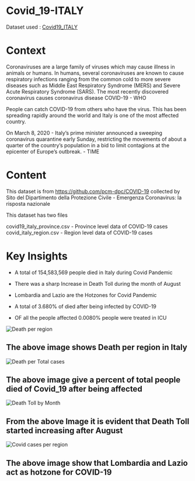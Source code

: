 # Covid_19-ITALY
Dataset used : [Covid19_ITALY](https://github.com/Raj4478/Covid_19-ITALY/files/12247614/bquxjob_ca1a4d8_189ba1a5724.1.csv)

# Context
Coronaviruses are a large family of viruses which may cause illness in animals or humans. In humans, several coronaviruses are known to cause respiratory infections ranging from the common cold to more severe diseases such as Middle East Respiratory Syndrome (MERS) and Severe Acute Respiratory Syndrome (SARS). The most recently discovered coronavirus causes coronavirus disease COVID-19 - WHO

People can catch COVID-19 from others who have the virus. This has been spreading rapidly around the world and Italy is one of the most affected country.

On March 8, 2020 - Italy’s prime minister announced a sweeping coronavirus quarantine early Sunday, restricting the movements of about a quarter of the country’s population in a bid to limit contagions at the epicenter of Europe’s outbreak. - TIME

# Content
This dataset is from https://github.com/pcm-dpc/COVID-19 collected by Sito del Dipartimento della Protezione Civile - Emergenza Coronavirus: la risposta nazionale

This dataset has two files

covid19_italy_province.csv - Province level data of COVID-19 cases
covid_italy_region.csv - Region level data of COVID-19 cases




 # Key Insights
 
 - A total of 154,583,569 people died in Italy during Covid Pandemic

 - There was a sharp Increase in Death Toll during the month of August

 - Lombardia and Lazio are the Hotzones for Covid Pandemic

 - A total of 3.680% of died after being infected by COVID-19

 - OF all the people affected 0.0080% people were treated in ICU

![Death per region](https://github.com/Raj4478/Covid_19-ITALY/assets/132039556/bd3ecac5-a61b-49e4-aeab-b552e2364353)

## The above image shows Death per region in Italy



![Death per Total cases](https://github.com/Raj4478/Covid_19-ITALY/assets/132039556/20c05037-dd56-487f-9d35-9d5ea11d0bdd)


## The above image give a percent of total people died of Covid_19 after being affected

![Death Toll by Month](https://github.com/Raj4478/Covid_19-ITALY/assets/132039556/4107b076-ff68-4106-bad1-a470fe3c0ae6)

## From the above Image it is evident that Death Toll started increasing after August

![Covid cases per region](https://github.com/Raj4478/Covid_19-ITALY/assets/132039556/c5d7eac7-0dbb-4698-b202-a65671d0c74b)

## The above image show that Lombardia and Lazio act as hotzone for COVID-19 





   
